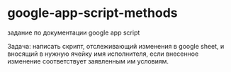 # google-app-script-methods
задание по документации google app script


Задача: написать скрипт, отслеживающий изменения в google sheet, и вносящий в нужную ячейку имя исполнителя, если внесенное изменение соответствует заявленным им условиям.
